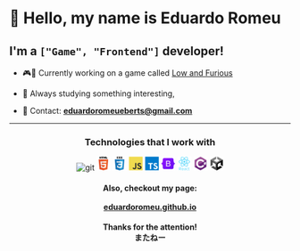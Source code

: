 # 👋 Hello, my name is Eduardo Romeu

## I'm a `["Game", "Frontend"]` developer!

- 🎮🚓 Currently working on a game called [Low and Furious](https://store.steampowered.com/app/2408060/Baixos_de_Quebrada/)

- 📖 Always studying something interesting,

- 📱 Contact: **eduardoromeueberts@gmail.com**

---


<div align="center">

### Technologies that I work with

<img
    src="https://www.vectorlogo.zone/logos/git-scm/git-scm-icon.svg"
    alt="git"
    width="25"
    height="25"
/>
<img
    src="https://raw.githubusercontent.com/devicons/devicon/master/icons/html5/html5-original-wordmark.svg"
    alt="html5"
    width="25"
    height="25"
/>
<img
    src="https://raw.githubusercontent.com/devicons/devicon/master/icons/css3/css3-original-wordmark.svg"
    alt="css3"
    width="25"
    height="25"
/>
<img
    src="https://raw.githubusercontent.com/devicons/devicon/master/icons/javascript/javascript-original.svg"
    alt="javascript"
    width="25"
    height="25"
/>
<img
    src="https://raw.githubusercontent.com/devicons/devicon/master/icons/typescript/typescript-original.svg"
    alt="javascript"
    width="25"
    height="25"
/>
<img
    src="https://raw.githubusercontent.com/devicons/devicon/master/icons/bootstrap/bootstrap-original.svg"
    alt="bootstrap"
    width="25"
    height="25"
/>
<img
    src="https://raw.githubusercontent.com/devicons/devicon/master/icons/react/react-original-wordmark.svg"
    alt="react"
    width="25"
    height="25"
/>
<img
    src="https://raw.githubusercontent.com/devicons/devicon/master/icons/csharp/csharp-original.svg"
    alt="csharp"
    width="25"
    height="25"
/>
<img
    src="https://raw.githubusercontent.com/devicons/devicon/6910f0503efdd315c8f9b858234310c06e04d9c0/icons/unity/unity-original.svg"
    alt="unity"
    width="25"
    height="25"
/>

#### Also, checkout my page: <br><br> [eduardoromeu.github.io](https://eduardoromeu.github.io/)

#### Thanks for the attention! <br> またねー
</div>

